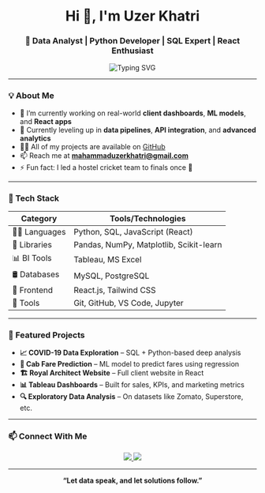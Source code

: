 <h1 align="center">Hi 👋, I'm Uzer Khatri</h1>
<h3 align="center">🚀 Data Analyst | Python Developer | SQL Expert | React Enthusiast</h3>

<p align="center">
  <img src="https://readme-typing-svg.herokuapp.com?font=Fira+Code&size=22&duration=3000&pause=1000&color=00B2FF&center=true&vCenter=true&width=500&lines=Turning+raw+data+into+insights...;Building+real+world+dashboards...;Lover+of+clean+code+%26+clear+visuals." alt="Typing SVG" />
</p>

---

### 💡 About Me

- 🔭 I’m currently working on real-world **client dashboards**, **ML models**, and **React apps**
- 🌱 Currently leveling up in **data pipelines**, **API integration**, and **advanced analytics**
- 👨‍💻 All of my projects are available on [GitHub](https://github.com/UZRKHATRI29)
- 📫 Reach me at **mahammaduzerkhatri@gmail.com**
- ⚡ Fun fact: I led a hostel cricket team to finals once 🏏

---

### 🧰 Tech Stack

| Category     | Tools/Technologies |
|--------------|--------------------|
| 👨‍💻 Languages | Python, SQL, JavaScript (React) |
| 🧪 Libraries  | Pandas, NumPy, Matplotlib, Scikit-learn |
| 📊 BI Tools   | Tableau, MS Excel |
| 🛢 Databases  | MySQL, PostgreSQL |
| 💅 Frontend   | React.js, Tailwind CSS |
| 🔧 Tools      | Git, GitHub, VS Code, Jupyter |

---

### 🚀 Featured Projects

- **📈 COVID-19 Data Exploration** – SQL + Python-based deep analysis
- **🧠 Cab Fare Prediction** – ML model to predict fares using regression
- **🏗 Royal Architect Website** – Full client website in React
- **📊 Tableau Dashboards** – Built for sales, KPIs, and marketing metrics
- **🔍 Exploratory Data Analysis** – On datasets like Zomato, Superstore, etc.

---



### 📫 Connect With Me

<p align="center">
  <a href="[Uzer Khatri](https://www.linkedin.com/in/uzer-khatri-904582203/)" target="_blank">
    <img src="https://img.shields.io/badge/LinkedIn-Uzer%20Khatri-blue?style=for-the-badge&logo=linkedin" />
  </a>
  <a href="mailto:uzerkhatri812@gmail.com" target="_blank">
    <img src="https://img.shields.io/badge/Email-Gmail-red?style=for-the-badge&logo=gmail" />
  </a>
</p>

---

<p align="center">
  <b>“Let data speak, and let solutions follow.”</b>
</p>

